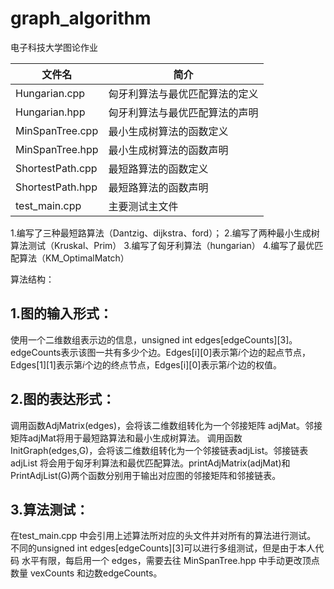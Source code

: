 # graph_algorithm
电子科技大学图论作业


| 文件名  | 简介 |
| ------ | ------ |
| Hungarian.cpp | 匈牙利算法与最优匹配算法的定义  |
| Hungarian.hpp | 匈牙利算法与最优匹配算法的声明  |
| MinSpanTree.cpp | 最小生成树算法的函数定义  |
| MinSpanTree.hpp  | 最小生成树算法的函数声明  |
| ShortestPath.cpp  | 最短路算法的函数定义  |
| ShortestPath.hpp  | 最短路算法的函数声明  |
| test_main.cpp   | 主要测试主文件 |


1.编写了三种最短路算法（Dantzig、dijkstra、ford）； 
2.编写了两种最小生成树算法测试（Kruskal、Prim） 
3.编写了匈牙利算法（hungarian） 
4.编写了最优匹配算法（KM_OptimalMatch） 

算法结构：

## 1.图的输入形式：
使用一个二维数组表示边的信息，unsigned int edges[edgeCounts][3]。edgeCounts表示该图一共有多少个边。Edges[i][0]表示第𝑖个边的起点节点，Edges[1][1]表示第𝑖个边的终点节点，Edges[i][0]表示第𝑖个边的权值。

## 2.图的表达形式：
调用函数AdjMatrix(edges)，会将该二维数组转化为一个邻接矩阵 adjMat。邻接
矩阵adjMat将用于最短路算法和最小生成树算法。 
调用函数InitGraph(edges,G)，会将该二维数组转化为一个邻接链表adjList。邻接链表adjList 将会用于匈牙利算法和最优匹配算法。printAdjMatrix(adjMat)和 PrintAdjList(G)两个函数分别用于输出对应图的邻接矩阵和邻接链表。 

## 3.算法测试： 
在test_main.cpp 中会引用上述算法所对应的头文件并对所有的算法进行测试。 
不同的unsigned int edges[edgeCounts][3]可以进行多组测试，但是由于本人代码
水平有限，每启用一个 edges，需要去往 MinSpanTree.hpp 中手动更改顶点数量
vexCounts 和边数edgeCounts。 
